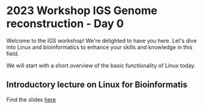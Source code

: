 # 2023 Workshop IGS Genome reconstruction - Day 0

Welcome to the IGS workshop! We're delighted to have you here. Let's dive into Linux and bioinformatics to enhance your skills and knowledge in this field.

We will start with a short overview of the basic functionality of Linux today. 

## Introductory lecture on Linux for Bioinformatis

Find the slides [here](https://docs.google.com/presentation/d/1nFr2QNwxgBQiLuhOKRk9mE9HoWlvGSqkfGFXyyBZyI8/edit)